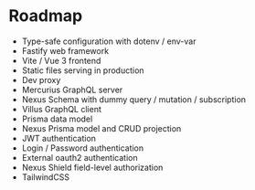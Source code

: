 # Roadmap

- Type-safe configuration with dotenv / env-var
- Fastify web framework
- Vite / Vue 3 frontend
- Static files serving in production
- Dev proxy
- Mercurius GraphQL server
- Nexus Schema with dummy query / mutation / subscription
- Villus GraphQL client
- Prisma data model
- Nexus Prisma model and CRUD projection
- JWT authentication
- Login / Password authentication
- External oauth2 authentication
- Nexus Shield field-level authorization
- TailwindCSS
